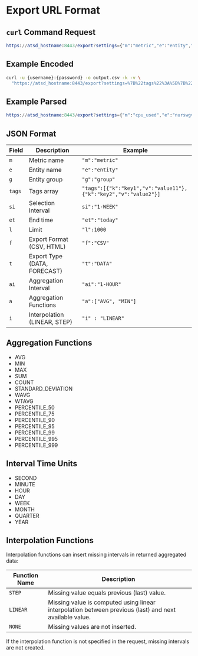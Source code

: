 # Export URL Format

## `curl` Command Request

```elm
https://atsd_hostname:8443/export?settings={"m":"metric","e":"entity","si":"1-WEEK","t":"DATA","f":"CSV"}
```

## Example Encoded

```bash
curl -u {username}:{password} -o output.csv -k -v \
  "https://atsd_hostname:8443/export?settings=%7B%22tags%22%3A%5B%7B%22k%22%3A%22command%22%2C%22v%22%3A%22*%22%7D%5D%2C%22m%22%3A%22proc_memory_used%22%2C%22e%22%3A%22awsswgvml001%22%2C%22si%22%3A%223-MINUTE%22%2C%22t%22%3A%22DATA%22%2C%22f%22%3A%22CSV%22%7D"
```

## Example Parsed

```elm
https://atsd_hostname:8443/export?settings={"m":"cpu_used","e":"nurswgvml001","si":"1-WEEK","et":"date('2014-11-11 00:00:00')","t":"DATA","f":"CSV","ai":"1-HOUR","a":["P_99"],"i":"LINEAR"}
```

## JSON Format

| Field | Description | Example |
| --- | --- | --- |
|  `m`  |  Metric name  |  `"m":"metric"`  |
|  `e`  |  Entity name  | `"e":"entity"`  |
|  `g`  |  Entity group  |  `"g":"group"`  |
|  `tags`  |  Tags array  |  `"tags":[{"k":"key1","v":"value11"},{"k":"key2","v":"value2"}]`  |
|  `si`  |  Selection Interval  | `si":"1-WEEK"`  |
|  `et`  |  End time  |  `"et":"today"`  |
|  `l` |  Limit  |  `"l":1000`  |
|  `f`  |  Export Format (CSV, HTML)  |  `"f":"CSV"`  |
|  `t`  |  Export Type (DATA, FORECAST)  |  `"t":"DATA"`  |
|  `ai`  |  Aggregation Interval  |  `"ai":"1-HOUR"`  |
|  `a`  |  Aggregation Functions  |  `"a":["AVG", "MIN"]`  |
|  `i`  |  Interpolation (LINEAR, STEP)  |  `"i" : "LINEAR"`  |

## Aggregation Functions

* AVG
* MIN
* MAX
* SUM
* COUNT
* STANDARD_DEVIATION
* WAVG
* WTAVG
* PERCENTILE_50
* PERCENTILE_75
* PERCENTILE_90
* PERCENTILE_95
* PERCENTILE_99
* PERCENTILE_995
* PERCENTILE_999

## Interval Time Units

* SECOND
* MINUTE
* HOUR
* DAY
* WEEK
* MONTH
* QUARTER
* YEAR

## Interpolation Functions

Interpolation functions can insert missing intervals in returned aggregated data:

| Function Name | Description |
| --- | --- |
|  `STEP`  |  Missing value equals previous (last) value.  |
| `LINEAR`  |  Missing value is computed using linear interpolation between previous (last) and next available value.  |
|  `NONE`  |  Missing values are not inserted.  |

If the interpolation function is not specified in the request, missing intervals are not created.
